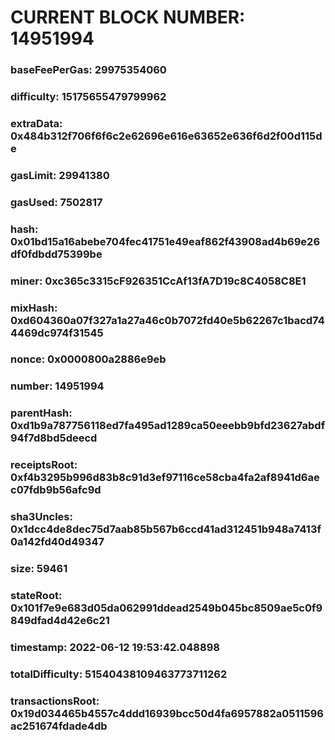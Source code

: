 # CURRENT BLOCK NUMBER: 14951994

### baseFeePerGas: 29975354060
### difficulty: 15175655479799962
### extraData: 0x484b312f706f6f6c2e62696e616e63652e636f6d2f00d115de
### gasLimit: 29941380
### gasUsed: 7502817
### hash: 0x01bd15a16abebe704fec41751e49eaf862f43908ad4b69e26df0fdbdd75399be
### miner: 0xc365c3315cF926351CcAf13fA7D19c8C4058C8E1
### mixHash: 0xd604360a07f327a1a27a46c0b7072fd40e5b62267c1bacd744469dc974f31545
### nonce: 0x0000800a2886e9eb
### number: 14951994
### parentHash: 0xd1b9a787756118ed7fa495ad1289ca50eeebb9bfd23627abdf94f7d8bd5deecd
### receiptsRoot: 0xf4b3295b996d83b8c91d3ef97116ce58cba4fa2af8941d6aec07fdb9b56afc9d
### sha3Uncles: 0x1dcc4de8dec75d7aab85b567b6ccd41ad312451b948a7413f0a142fd40d49347
### size: 59461
### stateRoot: 0x101f7e9e683d05da062991ddead2549b045bc8509ae5c0f9849dfad4d42e6c21
### timestamp: 2022-06-12 19:53:42.048898
### totalDifficulty: 51540438109463773711262
### transactionsRoot: 0x19d034465b4557c4ddd16939bcc50d4fa6957882a0511596ac251674fdade4db
